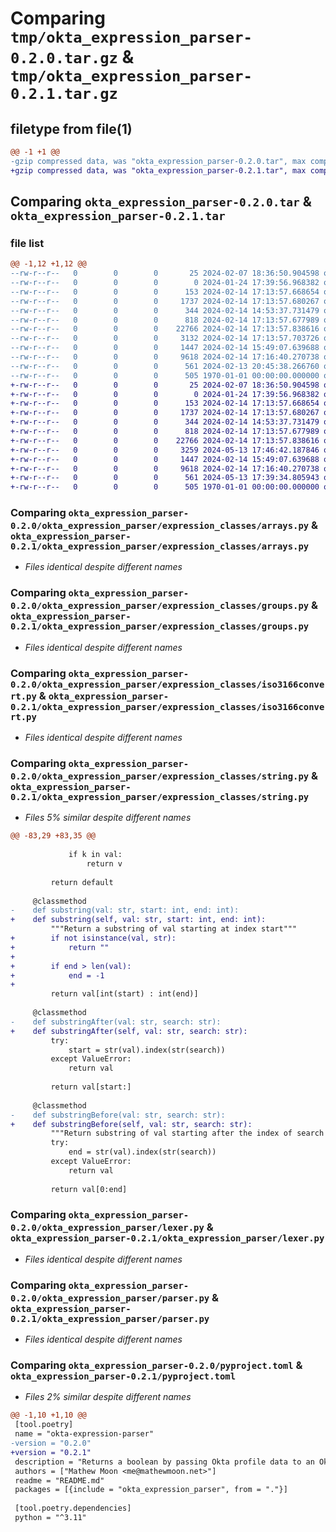 # Comparing `tmp/okta_expression_parser-0.2.0.tar.gz` & `tmp/okta_expression_parser-0.2.1.tar.gz`

## filetype from file(1)

```diff
@@ -1 +1 @@
-gzip compressed data, was "okta_expression_parser-0.2.0.tar", max compression
+gzip compressed data, was "okta_expression_parser-0.2.1.tar", max compression
```

## Comparing `okta_expression_parser-0.2.0.tar` & `okta_expression_parser-0.2.1.tar`

### file list

```diff
@@ -1,12 +1,12 @@
--rw-r--r--   0        0        0       25 2024-02-07 18:36:50.904598 okta_expression_parser-0.2.0/README.md
--rw-r--r--   0        0        0        0 2024-01-24 17:39:56.968382 okta_expression_parser-0.2.0/okta_expression_parser/__init__.py
--rw-r--r--   0        0        0      153 2024-02-14 17:13:57.668654 okta_expression_parser-0.2.0/okta_expression_parser/expression_classes/__init__.py
--rw-r--r--   0        0        0     1737 2024-02-14 17:13:57.680267 okta_expression_parser-0.2.0/okta_expression_parser/expression_classes/arrays.py
--rw-r--r--   0        0        0      344 2024-02-14 14:53:37.731479 okta_expression_parser-0.2.0/okta_expression_parser/expression_classes/convert.py
--rw-r--r--   0        0        0      818 2024-02-14 17:13:57.677989 okta_expression_parser-0.2.0/okta_expression_parser/expression_classes/groups.py
--rw-r--r--   0        0        0    22766 2024-02-14 17:13:57.838616 okta_expression_parser-0.2.0/okta_expression_parser/expression_classes/iso3166convert.py
--rw-r--r--   0        0        0     3132 2024-02-14 17:13:57.703726 okta_expression_parser-0.2.0/okta_expression_parser/expression_classes/string.py
--rw-r--r--   0        0        0     1447 2024-02-14 15:49:07.639688 okta_expression_parser-0.2.0/okta_expression_parser/lexer.py
--rw-r--r--   0        0        0     9618 2024-02-14 17:16:40.270738 okta_expression_parser-0.2.0/okta_expression_parser/parser.py
--rw-r--r--   0        0        0      561 2024-02-13 20:45:38.266760 okta_expression_parser-0.2.0/pyproject.toml
--rw-r--r--   0        0        0      505 1970-01-01 00:00:00.000000 okta_expression_parser-0.2.0/PKG-INFO
+-rw-r--r--   0        0        0       25 2024-02-07 18:36:50.904598 okta_expression_parser-0.2.1/README.md
+-rw-r--r--   0        0        0        0 2024-01-24 17:39:56.968382 okta_expression_parser-0.2.1/okta_expression_parser/__init__.py
+-rw-r--r--   0        0        0      153 2024-02-14 17:13:57.668654 okta_expression_parser-0.2.1/okta_expression_parser/expression_classes/__init__.py
+-rw-r--r--   0        0        0     1737 2024-02-14 17:13:57.680267 okta_expression_parser-0.2.1/okta_expression_parser/expression_classes/arrays.py
+-rw-r--r--   0        0        0      344 2024-02-14 14:53:37.731479 okta_expression_parser-0.2.1/okta_expression_parser/expression_classes/convert.py
+-rw-r--r--   0        0        0      818 2024-02-14 17:13:57.677989 okta_expression_parser-0.2.1/okta_expression_parser/expression_classes/groups.py
+-rw-r--r--   0        0        0    22766 2024-02-14 17:13:57.838616 okta_expression_parser-0.2.1/okta_expression_parser/expression_classes/iso3166convert.py
+-rw-r--r--   0        0        0     3259 2024-05-13 17:46:42.187846 okta_expression_parser-0.2.1/okta_expression_parser/expression_classes/string.py
+-rw-r--r--   0        0        0     1447 2024-02-14 15:49:07.639688 okta_expression_parser-0.2.1/okta_expression_parser/lexer.py
+-rw-r--r--   0        0        0     9618 2024-02-14 17:16:40.270738 okta_expression_parser-0.2.1/okta_expression_parser/parser.py
+-rw-r--r--   0        0        0      561 2024-05-13 17:39:34.805943 okta_expression_parser-0.2.1/pyproject.toml
+-rw-r--r--   0        0        0      505 1970-01-01 00:00:00.000000 okta_expression_parser-0.2.1/PKG-INFO
```

### Comparing `okta_expression_parser-0.2.0/okta_expression_parser/expression_classes/arrays.py` & `okta_expression_parser-0.2.1/okta_expression_parser/expression_classes/arrays.py`

 * *Files identical despite different names*

### Comparing `okta_expression_parser-0.2.0/okta_expression_parser/expression_classes/groups.py` & `okta_expression_parser-0.2.1/okta_expression_parser/expression_classes/groups.py`

 * *Files identical despite different names*

### Comparing `okta_expression_parser-0.2.0/okta_expression_parser/expression_classes/iso3166convert.py` & `okta_expression_parser-0.2.1/okta_expression_parser/expression_classes/iso3166convert.py`

 * *Files identical despite different names*

### Comparing `okta_expression_parser-0.2.0/okta_expression_parser/expression_classes/string.py` & `okta_expression_parser-0.2.1/okta_expression_parser/expression_classes/string.py`

 * *Files 5% similar despite different names*

```diff
@@ -83,29 +83,35 @@
 
             if k in val:
                 return v
 
         return default
 
     @classmethod
-    def substring(val: str, start: int, end: int):
+    def substring(self, val: str, start: int, end: int):
         """Return a substring of val starting at index start"""
+        if not isinstance(val, str):
+            return ""
+
+        if end > len(val):
+            end = -1
+
         return val[int(start) : int(end)]
 
     @classmethod
-    def substringAfter(val: str, search: str):
+    def substringAfter(self, val: str, search: str):
         try:
             start = str(val).index(str(search))
         except ValueError:
             return val
 
         return val[start:]
 
     @classmethod
-    def substringBefore(val: str, search: str):
+    def substringBefore(self, val: str, search: str):
         """Return substring of val starting after the index of search string"""
         try:
             end = str(val).index(str(search))
         except ValueError:
             return val
 
         return val[0:end]
```

### Comparing `okta_expression_parser-0.2.0/okta_expression_parser/lexer.py` & `okta_expression_parser-0.2.1/okta_expression_parser/lexer.py`

 * *Files identical despite different names*

### Comparing `okta_expression_parser-0.2.0/okta_expression_parser/parser.py` & `okta_expression_parser-0.2.1/okta_expression_parser/parser.py`

 * *Files identical despite different names*

### Comparing `okta_expression_parser-0.2.0/pyproject.toml` & `okta_expression_parser-0.2.1/pyproject.toml`

 * *Files 2% similar despite different names*

```diff
@@ -1,10 +1,10 @@
 [tool.poetry]
 name = "okta-expression-parser"
-version = "0.2.0"
+version = "0.2.1"
 description = "Returns a boolean by passing Okta profile data to an Okta Expression using Okta Expression Language"
 authors = ["Mathew Moon <me@mathewmoon.net>"]
 readme = "README.md"
 packages = [{include = "okta_expression_parser", from = "."}]
 
 [tool.poetry.dependencies]
 python = "^3.11"
```

